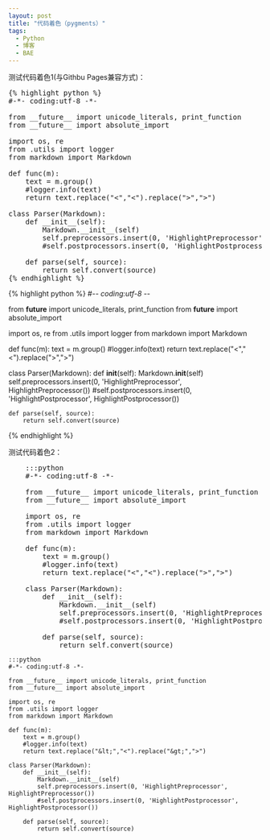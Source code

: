 ```yaml
---
layout: post
title: "代码着色（pygments）"
tags: 
  - Python
  - 博客
  - BAE
---
```


测试代码着色1(与Githbu Pages兼容方式)：

<pre>
{% highlight python %}
#-*- coding:utf-8 -*-

from __future__ import unicode_literals, print_function
from __future__ import absolute_import

import os, re
from .utils import logger
from markdown import Markdown

def func(m):
    text = m.group()
    #logger.info(text)
    return text.replace("&lt;","<").replace("&gt;",">")

class Parser(Markdown):
    def __init__(self):
        Markdown.__init__(self)
        self.preprocessors.insert(0, 'HighlightPreprocessor', HighlightPreprocessor())
        #self.postprocessors.insert(0, 'HighlightPostprocessor', HighlightPostprocessor())
        
    def parse(self, source):
        return self.convert(source)
{% endhighlight %}
</pre>

{% highlight python %}
#-*- coding:utf-8 -*-

from __future__ import unicode_literals, print_function
from __future__ import absolute_import

import os, re
from .utils import logger
from markdown import Markdown

def func(m):
    text = m.group()
    #logger.info(text)
    return text.replace("&lt;","<").replace("&gt;",">")

class Parser(Markdown):
    def __init__(self):
        Markdown.__init__(self)
        self.preprocessors.insert(0, 'HighlightPreprocessor', HighlightPreprocessor())
        #self.postprocessors.insert(0, 'HighlightPostprocessor', HighlightPostprocessor())
        
    def parse(self, source):
        return self.convert(source)
{% endhighlight %}

测试代码着色2：
<pre>
	:::python
	#-*- coding:utf-8 -*-

	from __future__ import unicode_literals, print_function
	from __future__ import absolute_import

	import os, re
	from .utils import logger
	from markdown import Markdown

	def func(m):
	    text = m.group()
	    #logger.info(text)
	    return text.replace("&lt;","<").replace("&gt;",">")

	class Parser(Markdown):
	    def __init__(self):
	        Markdown.__init__(self)
	        self.preprocessors.insert(0, 'HighlightPreprocessor', HighlightPreprocessor())
	        #self.postprocessors.insert(0, 'HighlightPostprocessor', HighlightPostprocessor())
	        
	    def parse(self, source):
	        return self.convert(source)
</pre>

	:::python
	#-*- coding:utf-8 -*-

	from __future__ import unicode_literals, print_function
	from __future__ import absolute_import

	import os, re
	from .utils import logger
	from markdown import Markdown

	def func(m):
	    text = m.group()
	    #logger.info(text)
	    return text.replace("&lt;","<").replace("&gt;",">")

	class Parser(Markdown):
	    def __init__(self):
	        Markdown.__init__(self)
	        self.preprocessors.insert(0, 'HighlightPreprocessor', HighlightPreprocessor())
	        #self.postprocessors.insert(0, 'HighlightPostprocessor', HighlightPostprocessor())
	        
	    def parse(self, source):
	        return self.convert(source)